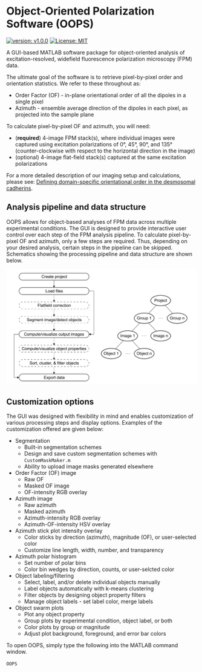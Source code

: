 # Object-Oriented Polarization Software (OOPS)

[![version: v1.0.0](https://img.shields.io/badge/version-v1.0.0-green)](https://github.com/Mattheyses-Lab/OOPS/releases)
[![License: MIT](https://img.shields.io/badge/License-MIT-yellow.svg)](https://opensource.org/licenses/MIT)

A GUI-based MATLAB software package for object-oriented analysis of excitation-resolved, widefield fluorescence polarization microscopy (FPM) data. 

The ultimate goal of the software is to retrieve pixel-by-pixel order and orientation statistics. We refer to these throughout as:
- Order Factor (OF) - in-plane orientational order of all the dipoles in a single pixel
- Azimuth - ensemble average direction of the dipoles in each pixel, as projected into the sample plane

To calculate pixel-by-pixel OF and azimuth, you will need:
- (**required**) 4-image FPM stack(s), where individual images were captured using excitation polarizations of 
0°, 45°, 90°, and 135° (counter-clockwise with respect to the horizontal direction in the image)
- (optional) 4-image flat-field stack(s) captured at the same excitation polarizations

For a more detailed description of our imaging setup and calculations, please see: 
[Defining domain-specific orientational order in the desmosomal cadherins](https://www.sciencedirect.com/science/article/pii/S0006349522008293).

## Analysis pipeline and data structure

OOPS allows for object-based analyses of FPM data across multiple experimental conditions. The GUI is designed to 
provide interactive user control over each step of the FPM analysis pipeline. To calculate pixel-by-pixel OF and azimuth, only a few steps are required. 
Thus, depending on your desired analysis, certain steps in the pipeline can be skipped. Schematics showing the processing pipeline and data structure are shown below.

![OOPS flowchart and data structure](/assets/images/examples/FlowchartAndDataStructure.png)

## Customization options

The GUI was designed with flexibility in mind and enables customization of various processing steps and display options. 
Examples of the customization offered are given below:
- Segmentation
  - Built-in segmentation schemes
  - Design and save custom segmentation schemes with `CustomMaskMaker.m`
  - Ability to upload image masks generated elsewhere
- Order Factor (OF) image
  - Raw OF
  - Masked OF image
  - OF-intensity RGB overlay
- Azimuth image
  - Raw azimuth
  - Masked azimuth
  - Azimuth-intensity RGB overlay
  - Azimuth-OF-intensity HSV overlay
- Azimuth stick plot intensity overlay
  - Color sticks by direction (azimuth), magnitude (OF), or user-selected color
  - Customize line length, width, number, and transparency
- Azimuth polar histogram
  - Set number of polar bins
  - Color bin wedges by direction, counts, or user-selcted color
- Object labeling/filtering
  - Select, label, and/or delete individual objects manually
  - Label objects automatically with k-means clustering
  - Filter objects by designing object property filters
  - Manage object labels - set label color, merge labels
- Object swarm plots
  - Plot any object property
  - Group plots by experimental condition, object label, or both
  - Color plots by group or magnitude
  - Adjust plot background, foreground, and error bar colors

To open OOPS, simply type the following into the MATLAB command window.

`OOPS`

